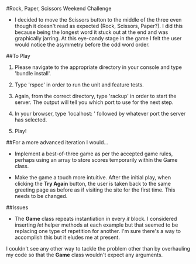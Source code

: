 #Rock, Paper, Scissors Weekend Challenge


  * I decided to move the Scissors button to the middle of the three even though it doesn't read as expected (Rock, Scissors, Paper?). I did this because being the longest word it stuck out at the end and was graphically jarring. At this eye-candy stage in the game I felt the user would notice the asymmetry before the odd word order.


##To Play

1. Please navigate to the appropriate directory in your console and type 'bundle install'.

2. Type 'rspec' in order to run the unit and feature tests.

3. Again, from the correct directory, type 'rackup' in order to start the server. The output will tell you which port to use for the next step.

4. In your browser, type 'localhost: ' followed by whatever port the server has selected.

5. Play!


##For a more advanced iteration I would...

  * Implement a best-of-three game as per the accepted game rules, perhaps using an array to store scores temporarily within the Game class.

  * Make the game a touch more intuitive. After the initial play, when clicking the **Try Again** button, the user is taken back to the same greeting page as before as if visiting the site for the first time. This needs to be changed.


##Issues

  * The **Game** class repeats instantiation in every *it* block. I considered inserting *let* helper methods at each example but that seemed to be replacing one type of repetition for another. I'm sure there's a way to accomplish this but it eludes me at present.

  I couldn't see any other way to tackle the problem other than by overhauling my code so that the **Game** class wouldn't expect any arguments.

